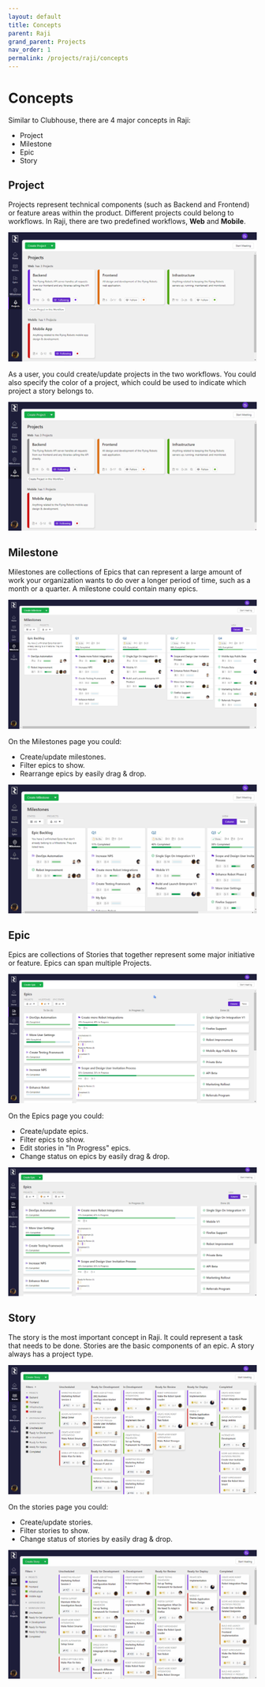 ```yaml
---
layout: default
title: Concepts
parent: Raji
grand_parent: Projects
nav_order: 1
permalink: /projects/raji/concepts
---
```


# Concepts

Similar to Clubhouse, there are 4 major concepts in Raji:
- Project
- Milestone
- Epic
- Story

## Project
Projects represent technical components (such as Backend and Frontend) or feature areas within the product. Different projects could belong to workflows. In Raji, there are two predefined workflows, **Web** and **Mobile**.

![Project](https://raw.githubusercontent.com/cwang1221/cwang1221.github.io/main/images/project.png)

As a user, you could create/update projects in the two workflows. You could also specify the color of a project, which could be used to indicate which project a story belongs to.

![Change project color](https://raw.githubusercontent.com/cwang1221/cwang1221.github.io/main/images/changeProjectColor.gif)

## Milestone
Milestones are collections of Epics that can represent a large amount of work your organization wants to do over a longer period of time, such as a month or a quarter. A milestone could contain many epics.

![Milestone](https://raw.githubusercontent.com/cwang1221/cwang1221.github.io/main/images/milestone.png)

On the Milestones page you could:
- Create/update milestones.
- Filter epics to show.
- Rearrange epics by easily drag & drop.

![Edit milestone](https://raw.githubusercontent.com/cwang1221/cwang1221.github.io/main/images/milestone.gif)

## Epic
Epics are collections of Stories that together represent some major initiative or feature. Epics can span multiple Projects.

![Epic](https://raw.githubusercontent.com/cwang1221/cwang1221.github.io/main/images/epic.png)

On the Epics page you could:
- Create/update epics.
- Filter epics to show.
- Edit stories in "In Progress" epics.
- Change status on epics by easily drag & drop.

![Edit epic](https://raw.githubusercontent.com/cwang1221/cwang1221.github.io/main/images/epic.gif)

## Story
The story is the most important concept in Raji. It could represent a task that needs to be done. Stories are the basic components of an epic. A story always has a project type.

![Story](https://raw.githubusercontent.com/cwang1221/cwang1221.github.io/main/images/raji-stories.png)

On the stories page you could:
- Create/update stories.
- Filter stories to show.
- Change status of stories by easily drag & drop.

![Edit story](https://raw.githubusercontent.com/cwang1221/cwang1221.github.io/main/images/story.gif)

